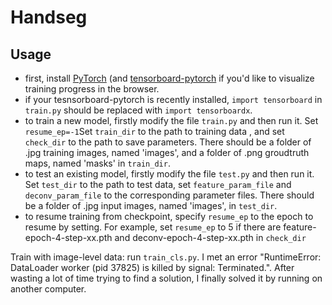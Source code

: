 # Handseg

## Usage
* first, install [PyTorch](https://github.com/pytorch/pytorch) (and [tensorboard-pytorch](https://github.com/lanpa/tensorboard-pytorch) if you'd like to visualize training progress in the browser.
* if your tesnsorboard-pytorch is recently installed, ```import tensorboard``` in ```train.py``` should be replaced with ```import tensorboardx```.
* to train a new model, firstly modify the file ```train.py``` and then run it. Set ```resume_ep=-1```Set ```train_dir``` to the path to training data , and set ```check_dir``` to the path to save parameters. There should be a folder of .jpg training images, named 'images', and a folder of .png groudtruth maps, named 'masks' in ```train_dir```.
* to test an existing model, firstly modify the file ```test.py``` and then run it. Set ```test_dir``` to the path to test data, set ```feature_param_file``` and ```deconv_param_file``` to the corresponding parameter files. There should be a folder of .jpg input images, named 'images', in ```test_dir```.
* to resume training from checkpoint, specify ```resume_ep``` to the epoch to resume by setting. For example, set ```resume_ep``` to 5 if there are feature-epoch-4-step-xx.pth and deconv-epoch-4-step-xx.pth in ```check_dir```

Train with image-level data: run ```train_cls.py```. I met an error "RuntimeError: DataLoader worker (pid 37825) is killed by signal: Terminated.". After wasting a lot of time trying to find a solution, I finally solved it by running on another computer.

